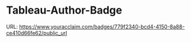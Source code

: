 # Tableau-Author-Badge

URL: https://www.youracclaim.com/badges/779f2340-bcd4-4150-8a88-ce410d66fe62/public_url
